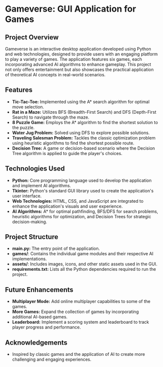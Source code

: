 # Gameverse: GUI Application for Games

## Project Overview

Gameverse is an interactive desktop application developed using Python and web technologies, designed to provide users with an engaging platform to play a variety of games. The application features six games, each incorporating advanced AI algorithms to enhance gameplay. This project not only offers entertainment but also showcases the practical application of theoretical AI concepts in real-world scenarios.

## Features

- **Tic-Tac-Toe:** Implemented using the A* search algorithm for optimal move selection.
- **Rat in a Maze:** Utilizes BFS (Breadth-First Search) and DFS (Depth-First Search) to navigate through the maze.
- **8 Puzzle Game:** Employs the A* algorithm to find the shortest solution to the puzzle.
- **Water Jug Problem:** Solved using DFS to explore possible solutions.
- **Traveling Salesman Problem:** Tackles the classic optimization problem using heuristic algorithms to find the shortest possible route.
- **Decision Tree:** A game or decision-based scenario where the Decision Tree algorithm is applied to guide the player's choices.

## Technologies Used

- **Python:** Core programming language used to develop the application and implement AI algorithms.
- **Tkinter:** Python's standard GUI library used to create the application's user interface.
- **Web Technologies:** HTML, CSS, and JavaScript are integrated to enhance the application's visuals and user experience.
- **AI Algorithms:** A* for optimal pathfinding, BFS/DFS for search problems, heuristic algorithms for optimization, and Decision Trees for strategic decision-making.

## Project Structure
- **main.py:** The entry point of the application.
- **games/**: Contains the individual game modules and their respective AI implementations.
- **assets/**: Includes images, icons, and other static assets used in the GUI.
- **requirements.txt:** Lists all the Python dependencies required to run the project.

## Future Enhancements
- **Multiplayer Mode:** Add online multiplayer capabilities to some of the games.
- **More Games:** Expand the collection of games by incorporating additional AI-based games.
- **Leaderboard:** Implement a scoring system and leaderboard to track player progress and performance.

## Acknowledgements
- Inspired by classic games and the application of AI to create more challenging and engaging experiences.
